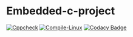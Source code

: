 # Embedded-c-project

[![Cppcheck](https://github.com/Prathzz/Embedded-c-project/actions/workflows/CodeQuality.yml/badge.svg)](https://github.com/Prathzz/Embedded-c-project/actions/workflows/CodeQuality.yml)
[![Compile-Linux](https://github.com/Prathzz/Embedded-c-project/actions/workflows/Compile.yml/badge.svg)](https://github.com/Prathzz/Embedded-c-project/actions/workflows/Compile.yml)
[![Codacy Badge](https://app.codacy.com/project/badge/Grade/bbcbcd4abe244772b858431ced0f202a)](https://www.codacy.com/gh/Prathzz/Embedded-c-project/dashboard?utm_source=github.com&amp;utm_medium=referral&amp;utm_content=Prathzz/Embedded-c-project&amp;utm_campaign=Badge_Grade)
